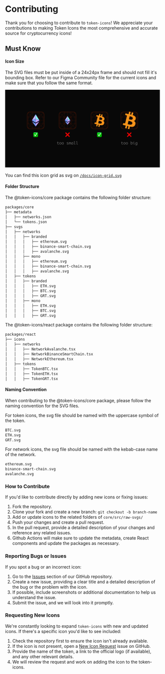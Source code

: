 # Contributing

Thank you for choosing to contribute to `token-icons`! We appreciate your contributions to making Token Icons the most comprehensive and accurate source for cryptocurrency icons!

## Must Know

#### Icon Size
The SVG files must be put inside of a 24x24px frame and should not fill it's bounding box. Refer to our Figma Community file for the current icons and make sure that you follow the same format.

![Icon Size Guide](https://github.com/0xa3k5/token-icons/blob/main/docs/icon-size-guide.png?raw=true)

You can find this icon grid as svg on [`/docs/icon-grid.svg`](https://github.com/0xa3k5/token-icons/blob/main/docs/icon-grid.svg)

#### Folder Structure

The @token-icons/core package contains the following folder structure:

```
packages/core
├── metadata
│   ├── networks.json
│   └── tokens.json
├── svgs
│   ├── networks
│   │   ├── branded
│   │   │   ├── ethereum.svg
│   │   │   ├── binance-smart-chain.svg
│   │   │   ├── avalanche.svg
│   │   ├── mono
│   │   │   ├── ethereum.svg
│   │   │   ├── binance-smart-chain.svg
│   │   │   ├── avalanche.svg
│   ├── tokens
│   │   ├── branded
│   │   │   ├── ETH.svg
│   │   │   ├── BTC.svg
│   │   │   ├── GRT.svg
│   │   ├── mono
│   │   │   ├── ETH.svg
│   │   │   ├── BTC.svg
│   │   │   ├── GRT.svg
```

The @token-icons/react package contains the following folder structure:

```
packages/react
├── icons
│   ├── networks
│   │   ├── NetworkAvalanche.tsx
│   │   ├── NetworkBinanceSmartChain.tsx
│   │   ├── NetworkEthereum.tsx
│   ├── tokens
│   │   ├── TokenBTC.tsx
│   │   ├── TokenETH.tsx
│   │   ├── TokenGRT.tsx
```

#### Naming Convention

When contributing to the @token-icons/core package, please follow the naming convention for the SVG files.

For token icons, the svg file should be named with the uppercase symbol of the token. 
```
BTC.svg
ETH.svg
GRT.svg
```

For network icons, the svg file should be named with the kebab-case name of the network.

```
ethereum.svg
binance-smart-chain.svg
avalanche.svg
```

### How to Contribute

If you'd like to contribute directly by adding new icons or fixing issues:

1. Fork the repository.
2. Clone your fork and create a new branch: `git checkout -b branch-name`
3. Add or update icons to the related folders of `core/src/raw-svgs/`
4. Push your changes and create a pull request.
5. In the pull request, provide a detailed description of your changes and reference any related issues.
6. Github Actions will make sure to update the metadata, create React components and update the packages as necessary.

### Reporting Bugs or Issues

If you spot a bug or an incorrect icon:

1. Go to the [Issues](https://github.com/0xa3k5/token-icons/issues) section of our GitHub repository.
2. Create a new issue, providing a clear title and a detailed description of the bug or the problem with the icon.
3. If possible, include screenshots or additional documentation to help us understand the issue.
4. Submit the issue, and we will look into it promptly.

### Requesting New Icons

We're constantly looking to expand `token-icons` with new and updated icons. If there's a specific icon you'd like to see included:

1. Check the repository first to ensure the icon isn't already available.
2. If the icon is not present, open a [New Icon Request](https://github.com/0xa3k5/token-icons/issues/new?assignees=&labels=icon-request&template=icon-request.md&title=%5BICON+REQUEST%5D) issue on GitHub.
3. Provide the name of the token, a link to the official logo (if available), and any other relevant details.
4. We will review the request and work on adding the icon to the token-icons.
